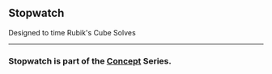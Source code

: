 ## Stopwatch
Designed to time Rubik's Cube Solves <br />

---
### Stopwatch is part of the [Concept](https://github.com/azimex/Concept) Series.
